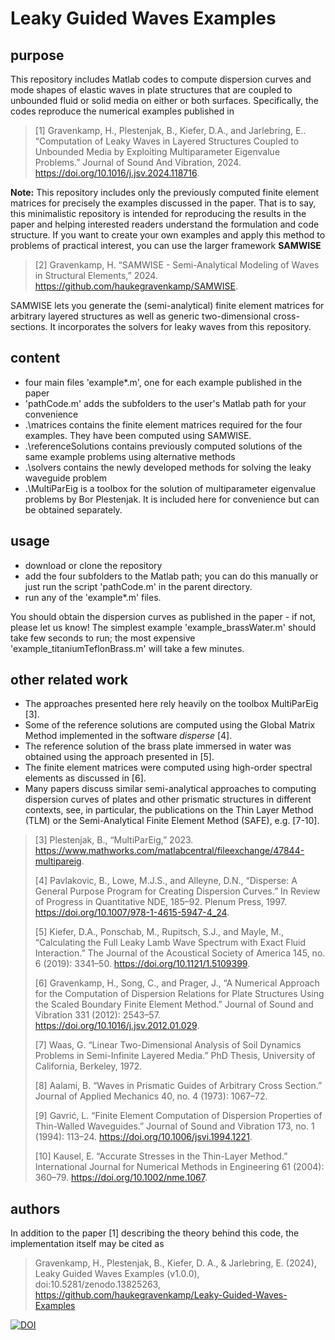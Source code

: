 # Leaky Guided Waves Examples

## purpose

This repository includes Matlab codes to compute dispersion curves and mode shapes of elastic waves in plate structures that are coupled to unbounded fluid or solid media on either or both surfaces.
Specifically, the codes reproduce the numerical examples published in

> [1] Gravenkamp, H., Plestenjak, B., Kiefer, D.A., and Jarlebring, E.. “Computation of Leaky Waves in Layered Structures Coupled to Unbounded Media by Exploiting Multiparameter Eigenvalue Problems.” Journal of Sound And Vibration, 2024. <https://doi.org/10.1016/j.jsv.2024.118716>.

**Note:** This repository includes only the previously computed finite element matrices for precisely the examples discussed in the paper. That is to say, this minimalistic repository is intended for reproducing the results in the paper and helping interested readers understand the formulation and code structure. If you want to create your own examples and apply this method to problems of practical interest, you can use the larger framework **SAMWISE**

> [2] Gravenkamp, H. “SAMWISE - Semi-Analytical Modeling of Waves in Structural Elements,” 2024. <https://github.com/haukegravenkamp/SAMWISE>.

SAMWISE lets you generate the (semi-analytical) finite element matrices for arbitrary layered structures as well as generic two-dimensional cross-sections. It incorporates the solvers for leaky waves from this repository.

## content

- four main files 'example*.m', one for each example published in the paper
- 'pathCode.m' adds the subfolders to the user's Matlab path for your convenience
- .\matrices contains the finite element matrices required for the four examples. They have been computed using SAMWISE.
- .\referenceSolutions contains previously computed solutions of the same example problems using alternative methods
- .\solvers contains the newly developed methods for solving the leaky waveguide problem
- .\MultiParEig is a toolbox for the solution of multiparameter eigenvalue problems by Bor Plestenjak. It is included here for convenience but can be obtained separately.

## usage

- download or clone the repository
- add the four subfolders to the Matlab path; you can do this manually or just run the script 'pathCode.m' in the parent directory.
- run any of the 'example*.m' files.

You should obtain the dispersion curves as published in the paper - if not, please let us know!
The simplest example 'example_brassWater.m' should take few seconds to run; the most expensive 'example_titaniumTeflonBrass.m' will take a few minutes.

## other related work

- The approaches presented here rely heavily on the toolbox MultiParEig [3].
- Some of the reference solutions are computed using the Global Matrix Method implemented in the software *disperse* [4].
- The reference solution of the brass plate immersed in water was obtained using the approach presented in [5].
- The finite element matrices were computed using high-order spectral elements as discussed in [6].
- Many papers discuss similar semi-analytical approaches to computing dispersion curves of plates and other prismatic structures in different contexts, see, in particular, the publications on the Thin Layer Method (TLM) or the Semi-Analytical Finite Element Method (SAFE), e.g. [7-10].

> [3] Plestenjak, B., “MultiParEig,” 2023. <https://www.mathworks.com/matlabcentral/fileexchange/47844-multipareig>.
>
> [4] Pavlakovic, B., Lowe, M.J.S., and Alleyne, D.N., “Disperse: A General Purpose Program for Creating Dispersion Curves.” In Review of Progress in Quantitative NDE, 185–92. Plenum Press, 1997. <https://doi.org/10.1007/978-1-4615-5947-4_24>.
>
> [5] Kiefer, D.A., Ponschab, M., Rupitsch, S.J., and Mayle, M., “Calculating the Full Leaky Lamb Wave Spectrum with Exact Fluid Interaction.” The Journal of the Acoustical Society of America 145, no. 6 (2019): 3341–50. <https://doi.org/10.1121/1.5109399>.
>
> [6] Gravenkamp, H., Song, C., and Prager, J., “A Numerical Approach for the Computation of Dispersion Relations for Plate Structures Using the Scaled Boundary Finite Element Method.” Journal of Sound and Vibration 331 (2012): 2543–57. <https://doi.org/10.1016/j.jsv.2012.01.029>.
>
> [7] Waas, G. “Linear Two-Dimensional Analysis of Soil Dynamics Problems in Semi-Infinite Layered Media.” PhD Thesis, University of California, Berkeley, 1972.
>
> [8] Aalami, B. “Waves in Prismatic Guides of Arbitrary Cross Section.” Journal of Applied Mechanics 40, no. 4 (1973): 1067–72.
>
> [9] Gavrić, L. “Finite Element Computation of Dispersion Properties of Thin-Walled Waveguides.” Journal of Sound and Vibration 173, no. 1 (1994): 113–24. <https://doi.org/10.1006/jsvi.1994.1221>.
>
> [10] Kausel, E. “Accurate Stresses in the Thin-Layer Method.” International Journal for Numerical Methods in Engineering 61 (2004): 360–79. <https://doi.org/10.1002/nme.1067>.

## authors

In addition to the paper [1] describing the theory behind this code, the implementation itself may be cited as

> Gravenkamp, H., Plestenjak, B., Kiefer, D. A., & Jarlebring, E. (2024), Leaky Guided Waves Examples (v1.0.0), doi:10.5281/zenodo.13825263, <https://github.com/haukegravenkamp/Leaky-Guided-Waves-Examples>

[![DOI](https://zenodo.org/badge/859846611.svg)](https://zenodo.org/doi/10.5281/zenodo.13825262)

